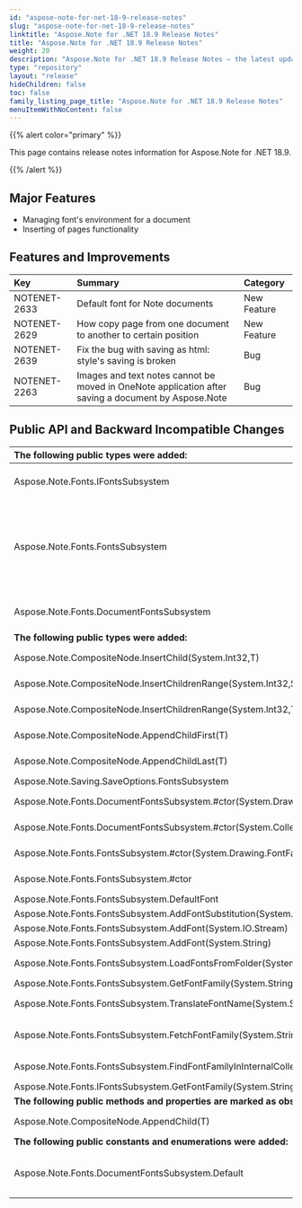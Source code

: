 ```yaml
---
id: "aspose-note-for-net-18-9-release-notes"
slug: "aspose-note-for-net-18-9-release-notes"
linktitle: "Aspose.Note for .NET 18.9 Release Notes"
title: "Aspose.Note for .NET 18.9 Release Notes"
weight: 20
description: "Aspose.Note for .NET 18.9 Release Notes – the latest updates and fixes."
type: "repository"
layout: "release"
hideChildren: false
toc: false
family_listing_page_title: "Aspose.Note for .NET 18.9 Release Notes"
menuItemWithNoContent: false
---
```


{{% alert color="primary" %}} 

This page contains release notes information for Aspose.Note for .NET 18.9.

{{% /alert %}} 

## **Major Features**
- Managing font's environment for a document
- Inserting of pages functionality
## **Features and Improvements**
|**Key**|**Summary**|**Category**|
| :- | :- | :- |
|NOTENET-2633|Default font for Note documents|New Feature|
|NOTENET-2629|How copy page from one document to another to certain position|New Feature|
|NOTENET-2639|Fix the bug with saving as html: style's saving is broken|Bug|
|NOTENET-2263|Images and text notes cannot be moved in OneNote application after saving a document by Aspose.Note|Bug|
## **Public API and Backward Incompatible Changes**
|**The following public types were added:**|**Description**|
| :- | :- |
|Aspose.Note.Fonts.IFontsSubsystem|Implement this interface if you want to control how Aspose.Note retrieves fonts when saving a document.|
|Aspose.Note.Fonts.FontsSubsystem|Base class implementing Aspose.Note.Fonts.IFontsSubsystem interface. Provides functionality for default font and font's substitutions. Override Aspose.Note.Fonts.FontsSubsystem.FetchFontFamily protected member function in a derived class to implement logic for retrieving of System.Drawing.FontFamily object.|
|Aspose.Note.Fonts.DocumentFontsSubsystem|Simple implementation of Aspose.Note.Fonts.FontsSubsystem. Retrieves System.Drawing.FontFamily object from OS.|
|**The following public types were added:**|**Description**|
|Aspose.Note.CompositeNode<T>.InsertChild(System.Int32,T)|Inserts the node to the specified position in the list of child nodes for this node.|
|Aspose.Note.CompositeNode<T>.InsertChildrenRange(System.Int32,System.Collections.Generic.IEnumerable<T>)|Inserts the node's sequence starting from specified position in the list of child nodes for this node.|
|Aspose.Note.CompositeNode<T>.InsertChildrenRange(System.Int32,T[])|Inserts the node's sequence starting from specified position in the list of child nodes for this node.|
|Aspose.Note.CompositeNode<T>.AppendChildFirst(T)|Adds the node to the front of the list of child nodes for this node.|
|Aspose.Note.CompositeNode<T>.AppendChildLast(T)|Adds the node to the end of the list of child nodes for this node.|
|Aspose.Note.Saving.SaveOptions.FontsSubsystem|Gets or sets font's settings to be used while saving|
|Aspose.Note.Fonts.DocumentFontsSubsystem.#ctor(System.Drawing.FontFamily,System.Collections.Generic.Dictionary{System.String,System.String})|Initializes a new instance of the DocumentFontsSubsystem class.|
|Aspose.Note.Fonts.DocumentFontsSubsystem.#ctor(System.Collections.Generic.Dictionary{System.String,System.String})|Initializes a new instance of the DocumentFontsSubsystem class.|
|Aspose.Note.Fonts.FontsSubsystem.#ctor(System.Drawing.FontFamily,System.Collections.Generic.Dictionary{System.String,System.String})|Initializes a new instance of the FontsSubsystem class. |
|Aspose.Note.Fonts.FontsSubsystem.#ctor|Initializes a new instance of the FontsSubsystem class. |
|Aspose.Note.Fonts.FontsSubsystem.DefaultFont|Gets or sets default font.|
|Aspose.Note.Fonts.FontsSubsystem.AddFontSubstitution(System.String,System.String)|Adds font substitution.|
|Aspose.Note.Fonts.FontsSubsystem.AddFont(System.IO.Stream)|Add the font.|
|Aspose.Note.Fonts.FontsSubsystem.AddFont(System.String)|Add the font.|
|Aspose.Note.Fonts.FontsSubsystem.LoadFontsFromFolder(System.String)|Loads all TrueType fonts from specified folder to internal collection.|
|Aspose.Note.Fonts.FontsSubsystem.GetFontFamily(System.String)|Gets specified font family.|
|Aspose.Note.Fonts.FontsSubsystem.TranslateFontName(System.String)|Tries to translate font name to its substitution via internal table.|
|Aspose.Note.Fonts.FontsSubsystem.FetchFontFamily(System.String)|Override this protected member function in a derived class to implement logic for retrieving of System.Drawing.FontFamily object.|
|Aspose.Note.Fonts.FontsSubsystem.FindFontFamilyInInternalCollection(System.String)|Tries to find font family in internal collection of GDI fonts.|
|Aspose.Note.Fonts.IFontsSubsystem.GetFontFamily(System.String)|Gets specified font family.|
|**The following public methods and properties are marked as obsolete:**|**Description**|
|Aspose.Note.CompositeNode<T>.AppendChild(T)|Adds the node to the end of the list of child nodes for this node.|
|**The following public constants and enumerations were added:**|**Description**|
|Aspose.Note.Fonts.DocumentFontsSubsystem.Default|Default static instance of DocumentFontsSubsystem. It is used in case when Aspose.Note.Saving.SaveOptions.FontsSubsystem field is not set.|

